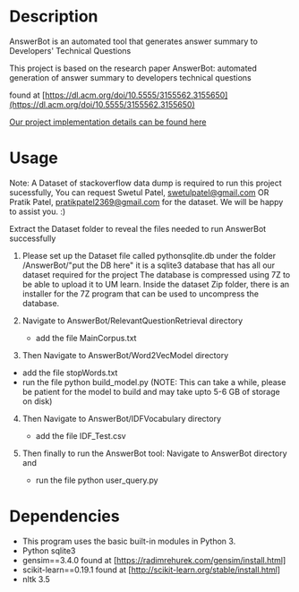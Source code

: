 # Description

AnswerBot is an automated tool that generates answer summary to Developers' Technical Questions

This project is based on the research paper AnswerBot: automated generation of answer summary to developers technical questions

found at [https://dl.acm.org/doi/10.5555/3155562.3155650](https://dl.acm.org/doi/10.5555/3155562.3155650)

[Our project implementation details can be found here](https://pratikpatelx.github.io/AnswerBot/)

# Usage
Note: A Dataset of stackoverflow data dump is required to run this project sucessfully, You can request Swetul Patel, swetulpatel@gmail.com OR Pratik Patel, pratikpatel2369@gmail.com for the dataset. We will be happy to assist you. :)

Extract the Dataset folder to reveal the files needed to run AnswerBot successfully

1. Please set up the Dataset file called pythonsqlite.db under the folder /AnswerBot/"put the DB here"
   it is a sqlite3 database that has all our dataset required for the project
   The database is compressed using 7Z to be able to upload it to UM learn. Inside the dataset Zip folder, there is an installer
   for the 7Z program that can be used to uncompress the database.

2. Navigate to AnswerBot/RelevantQuestionRetrieval directory

   - add the file MainCorpus.txt

3. Then Navigate to AnswerBot/Word2VecModel directory

  - add the file stopWords.txt
   - run the file python build_model.py (NOTE: This can take a while, please be patient for the model to build and may take upto 5-6 GB of storage on disk)

4. Then Navigate to AnswerBot/IDFVocabulary directory

   - add the file IDF_Test.csv

5. Then finally to run the AnswerBot tool:
   Navigate to AnswerBot directory and

   - run the file python user_query.py
   
# Dependencies
- This program uses the basic built-in modules in Python 3.
- Python sqlite3
- gensim==3.4.0 found at [https://radimrehurek.com/gensim/install.html]
- scikit-learn==0.19.1 found at [http://scikit-learn.org/stable/install.html]
- nltk 3.5
